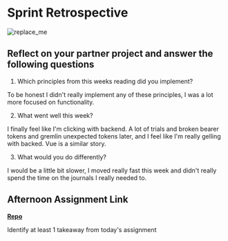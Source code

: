 # Sprint Retrospective

![replace_me](https://codeworks.blob.core.windows.net/public/assets/img/illustrations/placeholder.svg)

## Reflect on your partner project and answer the following questions

1. Which principles from this weeks reading did you implement?

To be honest I didn't really implement any of these principles, I was a lot more focused on functionality.

2. What went well this week?

I finally feel like I'm clicking with backend. A lot of trials and broken bearer tokens and gremlin unexpected tokens later, and I feel like I'm really gelling with backed. Vue is a similar story.

3. What would you do differently?

I would be a little bit slower, I moved really fast this week and didn't really spend the time on the journals I really needed to.

## Afternoon Assignment Link

**[Repo](https://github.com/DMGCK/<ASSIGNMENT_REPO>)**

Identify at least 1 takeaway from today's assignment
